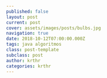 ```yaml
---
published: false
layout: post
current: post
cover: assets/images/posts/bulbs.jpg
navigation: true
date: 2018-10-12T07:00:00.000Z
tags: java algoritmos
class: post-template
subclass: post
author: krthr
categories: krthr
---
```


